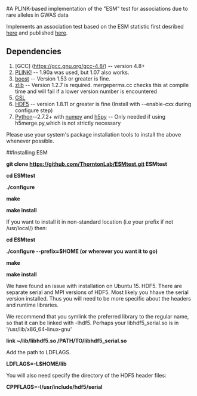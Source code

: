 #A PLINK-based implementation of the "ESM" test for associations due to rare alleles in GWAS data

Implements an association test based on the ESM statistic first desribed [here](http://www.plosgenetics.org/article/info%3Adoi%2F10.1371%2Fjournal.pgen.1003258) and published [here](http://www.g3journal.org/content/early/2016/02/08/g3.115.026013).

## Dependencies

1.  [GCC] (https://gcc.gnu.org/gcc-4.8/) -- version 4.8+
2.  [PLINK!](https://www.cog-genomics.org/plink2) -- 1.90a was used, but 1.07 also works.
3.  [boost](http://www.boost.org) --  Version 1.53 or greater is fine.
4.  [zlib](http://zlib.net) -- Version 1.2.7 is required.  mergeperms.cc checks this at compile time and will fail if a lower version number is encountered
5.  [GSL](http://gnu.org/software/gsl)
6.  [HDF5](https://www.hdfgroup.org/HDF5/release/obtain5.html) --
    version 1.8.11 or greater is fine (Install with --enable-cxx
    during configure step)
7.  [Python](https://www.python.org/downloads/)--2.7.2+ with [numpy](http://www.numpy.org/) and  [h5py](http://www.h5py.org/) -- Only needed if using h5merge.py,which is not strictly necessary


Please use your system's package installation tools to install the above whenever possible.

##Installing ESM


**git clone https://github.com/ThorntonLab/ESMtest.git ESMtest**

**cd ESMtest**

**./configure**

**make**

**make install**

If you want to install it in non-standard location (i.e your prefix if not /usr/local/) then:

**cd ESMtest**

**./configure --prefix=$HOME (or wherever you want it to go)**

**make**

**make install**

We have found an issue with installation on Ubuntu 15. HDF5. There are separate serial and MPI versions of HDF5. Most likely you hhave the serial version installed. Thus you will need to be more specific about the headers and runtime libraries.

We recommend that you symlink the preferred library to the regular name, so that it can be linked with -lhdf5. Perhaps your libhdf5_serial.so is in '/usr/lib/x86_64-linux-gnu'

**link ~/lib/libhdf5.so /PATH/TO/libhdf5_serial.so**

Add the path to LDFLAGS.

**LDFLAGS=-L$HOME/lib**

You will also need specify the directory of the HDF5 header files:

**CPPFLAGS=-I/usr/include/hdf5/serial**
